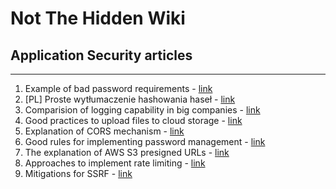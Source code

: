 # Not The Hidden Wiki

## Application Security articles
-----

1. Example of bad password requirements - [link](https://dumbpasswordrules.com/sites/)
2. [PL] Proste wytłumaczenie hashowania haseł - [link](https://informatykzakladowy.pl/jak-serwer-sprawdza-haslo-skoro-nie-przechowuje-hasel-czyli-rzecz-o-funkcjach-skrotu)
3. Comparision of logging capability in big companies - [link](https://audit-logs.tax/)
4. Good practices to upload files to cloud storage - [link](https://scalesec.com/blog/6-keys-to-securing-user-uploads-to-amazon-s3/)
5. Explanation of CORS mechanism - [link](https://roadtooscp.medium.com/demystifying-cors-7072cfbc0c43)
6. Good rules for implementing password management - [link](https://scotthelme.co.uk/boosting-account-security-pwned-passwords-and-zxcvbn/)
7. The explanation of AWS S3 presigned URLs - [link](https://fourtheorem.com/the-illustrated-guide-to-s3-pre-signed-urls/)
8. Approaches to implement rate limiting - [link](https://blog.maartenballiauw.be/post/2022/10/03/rate-limiting-web-applications-concepts-approaches.html)
9. Mitigations for SSRF - [link](https://blog.includesecurity.com/2023/03/mitigating-ssrf-in-2023/)
